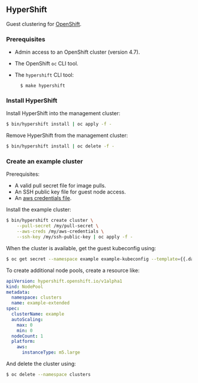 ## HyperShift

Guest clustering for [OpenShift](https://openshift.io).

### Prerequisites

* Admin access to an OpenShift cluster (version 4.7).
* The OpenShift `oc` CLI tool.
* The `hypershift` CLI tool:

        $ make hypershift

### Install HyperShift

Install HyperShift into the management cluster:

```bash
$ bin/hypershift install | oc apply -f -
```

Remove HyperShift from the management cluster:

```bash
$ bin/hypershift install | oc delete -f -
```

### Create an example cluster

Prerequisites:

- A valid pull secret file for image pulls.
- An SSH public key file for guest node access.
- An [aws credentials file](https://docs.aws.amazon.com/cli/latest/userguide/cli-configure-files.html).

Install the example cluster:

```bash
$ bin/hypershift create cluster \
    --pull-secret /my/pull-secret \
    --aws-creds /my/aws-credentials \
    --ssh-key /my/ssh-public-key | oc apply -f -
```

When the cluster is available, get the guest kubeconfig using:

```bash
$ oc get secret --namespace example example-kubeconfig --template={{.data.value}} | base64 -D
```

To create additional node pools, create a resource like:

```yaml
apiVersion: hypershift.openshift.io/v1alpha1
kind: NodePool
metadata:
  namespace: clusters
  name: example-extended
spec:
  clusterName: example
  autoScaling:
    max: 0
    min: 0
  nodeCount: 1
  platform:
    aws:
      instanceType: m5.large
```

And delete the cluster using:

```bash
$ oc delete --namespace clusters
```
